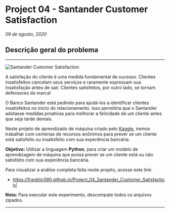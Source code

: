 # **Project 04 - Santander Customer Satisfaction**

*09 de agosto, 2020*

## **Descrição geral do problema**

---

![Santander Customer Satisfaction](https://i.imgur.com/77GlNSE.png)

A satisfação do cliente é uma medida fundamental de sucesso. Clientes
insatisfeitos cancelam seus serviços e raramente expressam sua insatisfação antes
de sair. Clientes satisfeitos, por outro lado, se tornam defensores da marca!

O Banco Santander está pedindo para ajudá-los a identificar clientes
insatisfeitos no início do relacionamento. Isso permitiria que o Santander
adotasse medidas proativas para melhorar a felicidade de um cliente antes que
seja tarde demais.

Neste projeto de aprendizado de máquina criado pelo [Kaggle](https://www.kaggle.com/c/santander-customer-satisfaction/overview), iremos trabalhar com centenas
de recursos anônimos para prever se um cliente está satisfeito ou insatisfeito com
sua experiência bancária.

**Objetivo:** Utilizar a linguagem **Python**, para criar um modelo de aprendizagem de máquina que possa prever se um cliente está ou não satisfeito com sua experiência bancária.


Para visualizar a análise completa feita neste projeto, acesse este link:

* https://franklin390.github.io/Project_04_Santander_Customer_Satisfaction/

**Nota:** Para executar este experimento, descompate todos os arquivos zipados.

---
